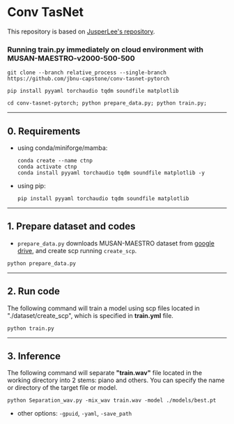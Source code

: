 # Conv TasNet

This repository is based on [JusperLee's repository](https://github.com/JusperLee/Conv-TasNet).

### Running train.py immediately on cloud environment with MUSAN-MAESTRO-v2000-500-500

```
git clone --branch relative_process --single-branch https://github.com/jbnu-capstone/conv-tasnet-pytorch
```
```
pip install pyyaml torchaudio tqdm soundfile matplotlib
```
```
cd conv-tasnet-pytorch; python prepare_data.py; python train.py;
```

---

## 0. Requirements
- using conda/miniforge/mamba:
    ```
    conda create --name ctnp
    conda activate ctnp
    conda install pyyaml torchaudio tqdm soundfile matplotlib -y
    ```
- using pip:
    ```
    pip install pyyaml torchaudio tqdm soundfile matplotlib
    ```

---

## 1. Prepare dataset and codes

- `prepare_data.py` downloads MUSAN-MAESTRO dataset from [google drive](https://drive.google.com/file/d/1Sm6fu8vXzRk6PrwFfYEvXGFpKMNPXPzv/), and create scp running `create_scp`.

```
python prepare_data.py
```
   
---

## 2. Run code
The following command will train a model using scp files located in "./dataset/create_scp", which is specified in **train.yml** file.
```
python train.py
```

---

## 3. Inference
The following command will separate **"train.wav"** file located in the working directory into 2 stems: piano and others. You can specify the name or directory of the target file or model. 
```
python Separation_wav.py -mix_wav train.wav -model ./models/best.pt
```
- other options: `-gpuid`, `-yaml`, `-save_path`
